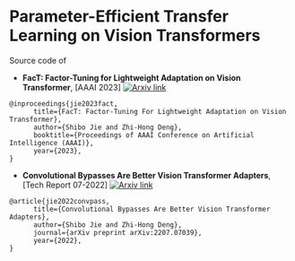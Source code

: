 # Parameter-Efficient Transfer Learning on Vision Transformers

Source code of 

+ **FacT: Factor-Tuning for Lightweight Adaptation on Vision Transformer**, 
\[AAAI 2023\] [![Arxiv link](https://img.shields.io/static/v1?label=arXiv&message=FacT&color=red&logo=arxiv)](https://arxiv.org/abs/2212.03145)
```
@inproceedings{jie2023fact,
      title={FacT: Factor-Tuning For Lightweight Adaptation on Vision Transformer}, 
      author={Shibo Jie and Zhi-Hong Deng},
      booktitle={Proceedings of AAAI Conference on Artificial Intelligence (AAAI)},
      year={2023},
}
```

+ **Convolutional Bypasses Are Better Vision Transformer Adapters**, 
[Tech Report 07-2022] [![Arxiv link](https://img.shields.io/static/v1?label=arXiv&message=Convpass&color=red&logo=arxiv)](https://arxiv.org/abs/2207.07039)
```
@article{jie2022convpass,
      title={Convolutional Bypasses Are Better Vision Transformer Adapters}, 
      author={Shibo Jie and Zhi-Hong Deng},
      journal={arXiv preprint arXiv:2207.07039},
      year={2022},
}
```

